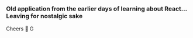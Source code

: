 ### Old application from the earlier days of learning about React... Leaving for nostalgic sake

Cheers 🍻
G
